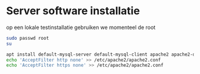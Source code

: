 # Server software installatie

op een lokale testinstallatie gebruiken we momenteel de root

```bash
sudo passwd root
su
```


```bash
apt install default-mysql-server default-mysql-client apache2 apache2-doc
echo 'AcceptFilter http none' >> /etc/apache2/apache2.conf
echo 'AcceptFilter https none' >> /etc/apache2/apache2.conf
```